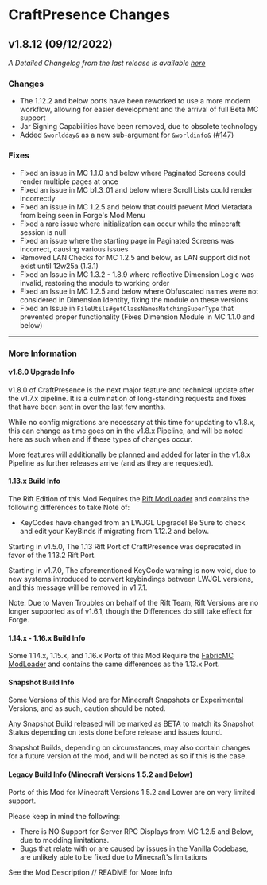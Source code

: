 # CraftPresence Changes

## v1.8.12 (09/12/2022)

_A Detailed Changelog from the last release is available [here](https://gitlab.com/CDAGaming/CraftPresence/-/compare/release%2Fv1.8.11...release%2Fv1.8.12)_

### Changes

*   The 1.12.2 and below ports have been reworked to use a more modern workflow, allowing for easier development and the arrival of full Beta MC support
*   Jar Signing Capabilities have been removed, due to obsolete technology
*   Added `&worldday&` as a new sub-argument for `&worldinfo&` ([#147](https://gitlab.com/CDAGaming/CraftPresence/-/issues/147))

### Fixes

*   Fixed an issue in MC 1.1.0 and below where Paginated Screens could render multiple pages at once
*   Fixed an issue in MC b1.3_01 and below where Scroll Lists could render incorrectly
*   Fixed an issue in MC 1.2.5 and below that could prevent Mod Metadata from being seen in Forge's Mod Menu
*   Fixed a rare issue where initialization can occur while the minecraft session is null
*   Fixed an issue where the starting page in Paginated Screens was incorrect, causing various issues
*   Removed LAN Checks for MC 1.2.5 and below, as LAN support did not exist until 12w25a (1.3.1)
*   Fixed an Issue in MC 1.3.2 - 1.8.9 where reflective Dimension Logic was invalid, restoring the module to working order
*   Fixed an Issue in MC 1.2.5 and below where Obfuscated names were not considered in Dimension Identity, fixing the module on these versions
*   Fixed an Issue in `FileUtils#getClassNamesMatchingSuperType` that prevented proper functionality (Fixes Dimension Module in MC 1.1.0 and below)

___

### More Information

#### v1.8.0 Upgrade Info

v1.8.0 of CraftPresence is the next major feature and technical update after the v1.7.x pipeline.
It is a culmination of long-standing requests and fixes that have been sent in over the last few months.

While no config migrations are necessary at this time for updating to v1.8.x, this can change as time goes on in the v1.8.x Pipeline, and will be noted here as such when and if these types of changes occur.

More features will additionally be planned and added for later in the v1.8.x Pipeline as further releases arrive (and as they are requested).

#### 1.13.x Build Info

The Rift Edition of this Mod Requires the [Rift ModLoader](https://www.curseforge.com/minecraft/mc-mods/rift) and contains the following differences to take Note of:

*   KeyCodes have changed from an LWJGL Upgrade! Be Sure to check and edit your KeyBinds if migrating from 1.12.2 and below.

Starting in v1.5.0, The 1.13 Rift Port of CraftPresence was deprecated in favor of the 1.13.2 Rift Port.

Starting in v1.7.0, The aforementioned KeyCode warning is now void, due to new systems introduced to convert keybindings between LWJGL versions, and this message will be removed in v1.7.1.

Note: Due to Maven Troubles on behalf of the Rift Team, Rift Versions are no longer supported as of v1.6.1, though the Differences do still take effect for Forge.

#### 1.14.x - 1.16.x Build Info

Some 1.14.x, 1.15.x, and 1.16.x Ports of this Mod Require the [FabricMC ModLoader](https://www.curseforge.com/minecraft/mc-mods/fabric-api) and contains the same differences as the 1.13.x Port.

#### Snapshot Build Info

Some Versions of this Mod are for Minecraft Snapshots or Experimental Versions, and as such, caution should be noted.

Any Snapshot Build released will be marked as BETA to match its Snapshot Status depending on tests done before release and issues found.

Snapshot Builds, depending on circumstances, may also contain changes for a future version of the mod, and will be noted as so if this is the case.

#### Legacy Build Info (Minecraft Versions 1.5.2 and Below)

Ports of this Mod for Minecraft Versions 1.5.2 and Lower are on very limited support.

Please keep in mind the following:

*   There is NO Support for Server RPC Displays from MC 1.2.5 and Below, due to modding limitations.
*   Bugs that relate with or are caused by issues in the Vanilla Codebase, are unlikely able to be fixed due to Minecraft's limitations

See the Mod Description // README for More Info
